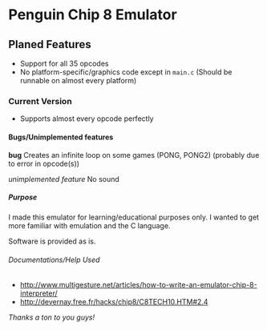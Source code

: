 # Penguin Chip 8 Emulator

## Planed Features

* Support for all 35 opcodes
* No platform-specific/graphics code except in ```main.c``` (Should be runnable on almost every platform)

### Current Version

* Supports almost every opcode perfectly

#### Bugs/Unimplemented features

**bug** Creates an infinite loop on some games (PONG, PONG2) (probably due to error in opcode(s))

*unimplemented feature* No sound

##### Purpose

I made this emulator for learning/educational purposes only. I wanted to get more familiar with emulation and the C language. 

Software is provided as is.

###### Documentations/Help Used

* http://www.multigesture.net/articles/how-to-write-an-emulator-chip-8-interpreter/
* http://devernay.free.fr/hacks/chip8/C8TECH10.HTM#2.4

*Thanks a ton to you guys!*
